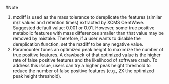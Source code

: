 #Note
1. mzdiff is used as the mass tolerance to dereplicate the features (similar m/z values and retention times) extracted by XCMS CentWave. Suggested default value: 0.001 or 0.01. However, some true positive metabolic features with mass differences smaller than that value may be removed by mistake. Therefore, if a user wants to disable the dereplication function, set the mzdiff to be any negative value.
2. Paramounter tunes an optimized peak height to maximize the number of true positive features. A drawback of that optimized value is the higher rate of false positive features and the likelihood of software crash. To address this issue, users can try a higher peak height threshold to reduce the number of false positive features (e.g., 2X the optimized peak height threshold).
